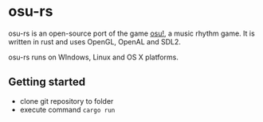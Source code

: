 # osu-rs
osu-rs is an open-source port of the game [osu!](http://osu.ppy.sh), a music rhythm game. It is written in rust and uses OpenGL, OpenAL and SDL2.

osu-rs runs on WIndows, Linux and OS X platforms.

## Getting started
- clone git repository to folder
- execute command `cargo run`
